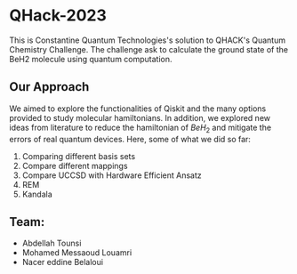 # QHack-2023

This is Constantine Quantum Technologies's solution to QHACK's Quantum Chemistry Challenge. The challenge ask to calculate the ground state of the  BeH2
molecule using quantum computation.

## Our Approach

We aimed to explore the functionalities of Qiskit and the many options provided to study molecular hamiltonians. In addition, we explored new ideas from literature to reduce the hamiltonian of $BeH_2$ and mitigate the errors of real quantum devices. Here, some of what we did so far:
1. Comparing different basis sets
1. Compare different mappings 
1. Compare UCCSD with Hardware Efficient Ansatz
1. REM 
1. Kandala


## Team:

* Abdellah Tounsi
* Mohamed Messaoud Louamri
* Nacer eddine Belaloui
